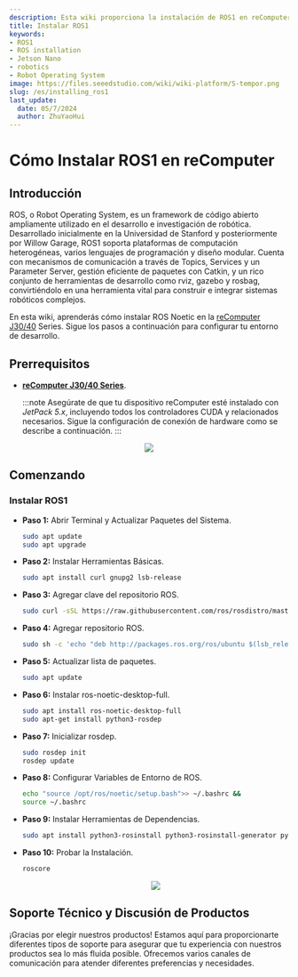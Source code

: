 ```yaml
---
description: Esta wiki proporciona la instalación de ROS1 en reComputer.
title: Instalar ROS1
keywords:
- ROS1
- ROS installation
- Jetson Nano
- robotics
- Robot Operating System
image: https://files.seeedstudio.com/wiki/wiki-platform/S-tempor.png
slug: /es/installing_ros1
last_update:
  date: 05/7/2024
  author: ZhuYaoHui
---
```

# Cómo Instalar ROS1 en reComputer

## Introducción
ROS, o Robot Operating System, es un framework de código abierto ampliamente utilizado en el desarrollo e investigación de robótica. Desarrollado inicialmente en la Universidad de Stanford y posteriormente por Willow Garage, ROS1 soporta plataformas de computación heterogéneas, varios lenguajes de programación y diseño modular. Cuenta con mecanismos de comunicación a través de Topics, Services y un Parameter Server, gestión eficiente de paquetes con Catkin, y un rico conjunto de herramientas de desarrollo como rviz, gazebo y rosbag, convirtiéndolo en una herramienta vital para construir e integrar sistemas robóticos complejos.

En esta wiki, aprenderás cómo instalar ROS Noetic en la [reComputer J30/40](https://www.seeedstudio.com/reComputer-J4012-p-5586.html) Series. Sigue los pasos a continuación para configurar tu entorno de desarrollo.

## Prerrequisitos
- __[reComputer J30/40 Series](https://www.seeedstudio.com/reComputer-J4012-p-5586.html)__.

  :::note
  Asegúrate de que tu dispositivo reComputer esté instalado con _JetPack 5.x_, incluyendo todos los controladores CUDA y relacionados necesarios. Sigue la configuración de conexión de hardware como se describe a continuación.
  :::

<div align="center">
    <img width={800} 
     src="https://files.seeedstudio.com/wiki/robotics/software/install_ros1/fig1.gif" />
</div>

## Comenzando

### Instalar ROS1
- **Paso 1:** Abrir Terminal y Actualizar Paquetes del Sistema.
  ```bash
  sudo apt update 
  sudo apt upgrade
  ```
- **Paso 2:** Instalar Herramientas Básicas.
  ```bash
  sudo apt install curl gnupg2 lsb-release
  ```
- **Paso 3:** Agregar clave del repositorio ROS.
  ```bash
  sudo curl -sSL https://raw.githubusercontent.com/ros/rosdistro/master/ros.asc | sudo apt-key add -
  ```
- **Paso 4:** Agregar repositorio ROS.
  ```bash
  sudo sh -c 'echo "deb http://packages.ros.org/ros/ubuntu $(lsb_release -sc) main" > /etc/apt/sources.list.d/ros-latest.list'
  ```
- **Paso 5:** Actualizar lista de paquetes.
  ```bash
  sudo apt update
  ```
- **Paso 6:** Instalar ros-noetic-desktop-full.
  ```bash
  sudo apt install ros-noetic-desktop-full
  sudo apt-get install python3-rosdep
  ```
- **Paso 7:** Inicializar rosdep.
  ```bash
  sudo rosdep init
  rosdep update
  ```
- **Paso 8:** Configurar Variables de Entorno de ROS.
  ```bash
  echo "source /opt/ros/noetic/setup.bash">> ~/.bashrc &&
  source ~/.bashrc
  ```
- **Paso 9:** Instalar Herramientas de Dependencias.
  ```bash
  sudo apt install python3-rosinstall python3-rosinstall-generator python3-wstool build-essential
  ```
- **Paso 10:** Probar la Instalación.
  ```bash
  roscore
  ```
  <div align="center">
      <img width={800} 
      src="https://files.seeedstudio.com/wiki/robotics/software/install_ros1/fig2.png" />
  </div>


## Soporte Técnico y Discusión de Productos

¡Gracias por elegir nuestros productos! Estamos aquí para proporcionarte diferentes tipos de soporte para asegurar que tu experiencia con nuestros productos sea lo más fluida posible. Ofrecemos varios canales de comunicación para atender diferentes preferencias y necesidades.

<div class="button_tech_support_container">
<a href="https://forum.seeedstudio.com/" class="button_forum"></a> 
<a href="https://www.seeedstudio.com/contacts" class="button_email"></a>
</div>

<div class="button_tech_support_container">
<a href="https://discord.gg/eWkprNDMU7" class="button_discord"></a> 
<a href="https://github.com/Seeed-Studio/wiki-documents/discussions/69" class="button_discussion"></a>
</div>